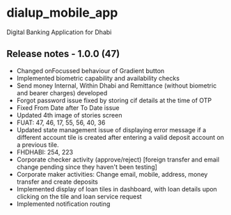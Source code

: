 # dialup_mobile_app

Digital Banking Application for Dhabi

## Release notes - 1.0.0 (47)

- Changed onFocussed behaviour of Gradient button
- Implemented biometric capability and availability checks
- Send money Internal, Within Dhabi and Remittance (without biometric and bearer charges) developed
- Forgot password issue fixed by storing cif details at the time of OTP
- Fixed From Date after To Date issue
- Updated 4th image of stories screen
- FUAT: 47, 46, 17, 55, 56, 40, 36
- Updated state management issue of displaying error message if a different account tile is created after entering a valid deposit account on a previous tile.
- FHDHABI: 254, 223
- Corporate checker activity (approve/reject) [foreign transfer and email change pending since they haven't been testing]
- Corporate maker activities: Change email, mobile, address, money transfer and create deposits
- Implemented display of loan tiles in dashboard, with loan details upon clicking on the tile and loan service request
- Implemented notification routing
